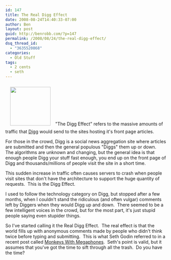 ```yaml
---
id: 147
title: The Real Digg Effect
date: 2008-08-24T14:40:33-07:00
author: Ben
layout: post
guid: http://benrobb.com/?p=147
permalink: /2008/08/24/the-real-digg-effect/
dsq_thread_id:
  - "3635520868"
categories:
  - Old Stuff
tags:
  - 2 cents
  - seth
---
```

<img class="alignleft size-full wp-image-168" style="margin: 10px 15px;" title="digg" src="https://benrobb.com/wp-content/uploads/2008/11/digg.png" alt="" width="126" height="121" />"The Digg Effect" refers to the massive amounts of traffic that <a title="Digg!" href="http://digg.com/" target="_blank">Digg</a> would send to the sites hosting it's front page articles.

For those in the crowd, Digg is a social news aggregation site where articles are submitted and then the general populous "Diggs" them up or down.  The algorithms are unknown and changing, but the general idea is that enough people Digg your stuff fast enough, you end up on the front page of Digg and thousands/millions of people visit the site in a short time.

This sudden increase in traffic often causes servers to crash when people visit sites that don't have the architecture to support the huge quantity of requests.  This is the Digg Effect.

I used to follow the technology category on Digg, but stopped after a few months, when I couldn't stand the ridiculous (and often vulgar) comments left by Diggers when they would Digg up and down.  There seemed to be a few intelligent voices in the crowd, but for the most part, it's just stupid people saying even stupider things.

So I've started calling it the Real Digg Effect.  The real effect is that the world fills up with anonymous comments made by people who didn't think twice before typing and submitting.  This is what Seth Godin referred to in a recent post called <a title="Monkeys with megaphones" href="http://sethgodin.typepad.com/seths_blog/2008/08/monkeys-with-me.html" target="_blank">Monkeys With Megaphones</a>.  Seth's point is valid, but it assumes that you've got the time to sift through all the trash.  Do you have the time?